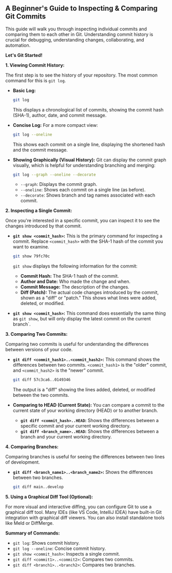 ## A Beginner's Guide to Inspecting & Comparing Git Commits

This guide will walk you through inspecting individual commits and comparing them to each other in Git. Understanding commit history is crucial for debugging, understanding changes, collaborating, and automation.

**Let's Git Started!**

**1. Viewing Commit History:**

The first step is to see the history of your repository. The most common command for this is `git log`.

* **Basic Log:**

   ```bash
   git log
   ```

   This displays a chronological list of commits, showing the commit hash (SHA-1), author, date, and commit message.

* **Concise Log:**  For a more compact view:

   ```bash
   git log --oneline
   ```

   This shows each commit on a single line, displaying the shortened hash and the commit message.

* **Showing Graphically (Visual History):**  Git can display the commit graph visually, which is helpful for understanding branching and merging:

   ```bash
   git log --graph --oneline --decorate
   ```

   * `--graph`:  Displays the commit graph.
   * `--oneline`: Shows each commit on a single line (as before).
   * `--decorate`:  Shows branch and tag names associated with each commit.

**2. Inspecting a Single Commit:**

Once you're interested in a specific commit, you can inspect it to see the changes introduced by that commit.

* **`git show <commit_hash>`:** This is the primary command for inspecting a commit. Replace `<commit_hash>` with the SHA-1 hash of the commit you want to examine.

   ```bash
   git show 79fc70c
   ```

   `git show` displays the following information for the commit:

    * **Commit Hash:** The SHA-1 hash of the commit.
    * **Author and Date:** Who made the change and when.
    * **Commit Message:** The description of the changes.
    * **Diff (Patch):**  The actual code changes introduced by the commit, shown as a "diff" or "patch." This shows what lines were added, deleted, or modified.

* **`git show <commit_hash>`:**  This command does essentially the same thing as `git show`, but will only display the latest commit on the current branch`.

**3. Comparing Two Commits:**

Comparing two commits is useful for understanding the differences between versions of your code.

* **`git diff <commit_hash1>..<commit_hash2>`:** This command shows the differences between two commits.  `<commit_hash1>` is the "older" commit, and `<commit_hash2>` is the "newer" commit.

   ```bash
   git diff 57c3ca6..0149346
   ```

   The output is a "diff" showing the lines added, deleted, or modified between the two commits.

* **Comparing to HEAD (Current State):** You can compare a commit to the current state of your working directory (HEAD) or to another branch.

   * **`git diff <commit_hash>..HEAD`:**  Shows the differences between a specific commit and your current working directory.
   * **`git diff <branch_name>..HEAD`:** Shows the differences between a branch and your current working directory.

**4. Comparing Branches:**

Comparing branches is useful for seeing the differences between two lines of development.

* **`git diff <branch_name1>..<branch_name2>`:** Shows the differences between two branches.

   ```bash
   git diff main..develop  
   ```

**5. Using a Graphical Diff Tool (Optional):**

For more visual and interactive diffing, you can configure Git to use a graphical diff tool.  Many IDEs (like VS Code, IntelliJ IDEA) have built-in Git integration with graphical diff viewers.  You can also install standalone tools like Meld or DiffMerge.

**Summary of Commands:**

* `git log`: Shows commit history.
* `git log --oneline`: Concise commit history.
* `git show <commit_hash>`: Inspects a single commit.
* `git diff <commit1>..<commit2>`: Compares two commits.
* `git diff <branch1>..<branch2>`: Compares two branches.
